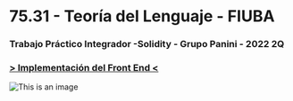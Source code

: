 # 75.31 - Teoría del Lenguaje - FIUBA
### Trabajo Práctico Integrador -Solidity - Grupo Panini - 2022 2Q

### [> Implementación del Front End <](https://github.com/mrti259/panini-app)


![This is an image](https://miro.medium.com/max/1021/1*6PyBsw_sP7tP_ff_I-Ie6g.png)
